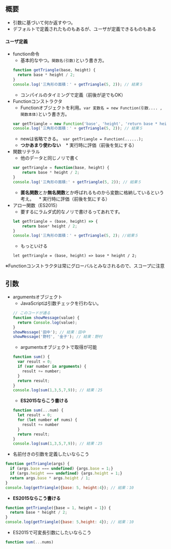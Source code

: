## 概要
* 引数に基づいて何か返すやつ。
* デフォルトで定義されたものもあるが、ユーザが定義できるものもある

#### ユーザ定義
* function命令
    * 基本的なやつ。`関数名(引数)`という書き方。
    ```javascript
    function getTriangle(base, height) {
      return base * height / 2;
    }
    console.log('三角形の面積：' + getTriangle(5, 2)); // 結果５
    ```
    - コンパイルのタイミングで定義（前後が逆でもOK）
* Functionコンストラクタ
    * Functionオブジェクトを利用。`var 変数名 = new Function(引数.... , 関数本体)`という書き方。
    ```javascript
    var getTriangle = new Function('base', 'height', 'return base * height / 2;');
    console.log('三角形の面積：' + getTriangle(5, 2)); // 結果５
    ```
    * newは省略できる。` var getTriangle = Function(......);`
    * **つかあまり使わない**
    * 実行時に評価（前後を気にする）
* 関数リテラル
    * 他のデータと同じノリで書く
    ```javascript
    var getTriangle = function(base, height) {
        return base * height / 2;
    }
    console.log('三角形の面積:' + getTriangle(5, 2)); // 結果５
    ```
    * **匿名関数**とか**無名関数**とか呼ばれるものから変数に格納しているという考え。
    * 実行時に評価（前後を気にする）
* アロー関数（ES2015）
    * 要するにラムダ式的なノリで書けるってあれです。
    ```javascript
    let getTriangle = (base, height) => {
        return base* height / 2;
    }
    console.log('三角形の面積：' + getTriangle(5, 2); //結果５
    ```
    * もっといける
    ```
    let getTriangle = (base, height) => base * height / 2;
    ```

※Functionコンストラクタは常にグローバルとみなされるので、スコープに注意

## 引数
* argumentsオブジェクト
    - JavaScriptは引数チェックを行わない。
    ```javascript
    // このコードが通る
    function showMessage(value) {
      return Console.log(value);
    }
    showMessage('田中'); // 結果：田中
    showMessage('野村', '金子'); // 結果：野村
    ```
    - argumentsオブジェクトで取得が可能
    ```javascript
    function sum() {
      var result = 0;
      if (var number in arguments) {
        result += number;
      }
      return result;
    }
    console.log(sum(1,3,5,7,9)); // 結果：25 
    ```
    - **ES2015ならこう書ける**
    ```javascript
    function sum(...num) {
      let result = 0;
      for (let number of nums) {
        result += number
      }
      return result;
    }
    console.log(sum(1,3,5,7,9)); // 結果：25
    ```

- 名前付きの引数を定義したいならこう
```javascript
function getTriangle(args) {
  if (args.base === undefined) {args.base = 1;}
  if (args.height === undefined) {args.height = 1;}
  return args.base * args.height / 1;
}
console.log(getTriangle({base: 5, height:4}); // 結果：10
```
- **ES2015ならこう書ける**
```javascript
function getTriangle({base = 1, height = 1}) {
  return base * height / 2;
}
console.log(getTriangle({base: 5,height: 4}); // 結果：10
```
- ES2015で可変長引数にしたいならこう
```javascript
function sum(...nums)
```
